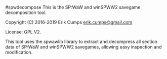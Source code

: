 #spwdecompose
This is the SP:WaW and winSPWW2 savegame decomposition tool.

Copyright (C) 2016-2019 Erik Cumps <erik.cumps@gmail.com>

License: GPL V2.

This tool uses the spwawlib library to extract and decompress all section data
of SP:WaW and winSPWW2 savegames, allowing easy inspection and modification.

